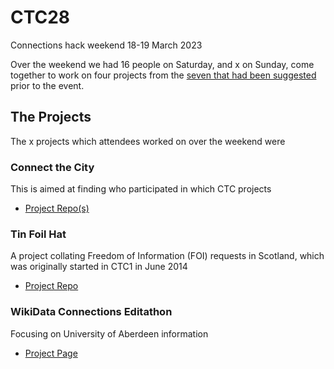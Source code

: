 # CTC28
Connections hack weekend 18-19 March 2023

Over the weekend we had 16 people on Saturday, and x on Sunday, come together to work on four projects from the [seven that had been suggested](https://docs.google.com/document/d/1RIDa8fwadkfzrweHgobmgSLUO_fswNOmlXTMYlH64NY/edit#) prior to the event. 

## The Projects 
The x projects which attendees worked on over the weekend were 

### Connect the City

This is aimed at finding who participated in which CTC projects

- [Project Repo(s)](https://https://github.com/CodeTheCity/connect_the_city)

### Tin Foil Hat

A project collating Freedom of Information (FOI) requests in Scotland, which was originally started in CTC1 in June 2014

- [Project Repo](https://github.com/CodeTheCity/tinfoilhat)


### WikiData Connections Editathon

Focusing on University of Aberdeen information

- [Project Page](https://outreachdashboard.wmflabs.org/courses/CTC_and_WMUK/CTC28_-_Connections_Editathon_(18_March_2023)/home)


